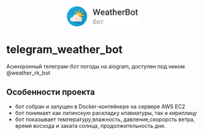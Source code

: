 <p align="center">
    <a href="https://github.com/Railkhayrullin" target="_blank" rel="noopener noreferrer">
        <img width="200" src="logo.png" title="telegram_weather_bot">
    </a>
</p>

# telegram_weather_bot
Асинхронный телеграм-бот погоды на aiogram, доступен под ником @weather_rk_bot

## Особенности проекта
- бот собран и запущен в Docker-контейнере на сервере AWS EC2
- бот понимает как латинскую раскладку клавиатуры, так и кириллицу
- бот показывает температуру,влажность, давление,скорорсть ветра, время восхода и заката солнца, продолжительность дня.
